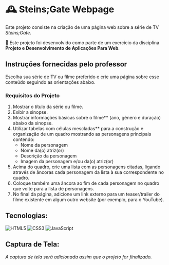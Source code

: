 # 🕰️ Steins;Gate Webpage

Este projeto consiste na criação de uma página web sobre a série de TV *Steins;Gate*.

📌 Este projeto foi desenvolvido como parte de um exercício da disciplina **Projeto e Desenvolvimento de Aplicações Para Web**.

## Instruções fornecidas pelo professor

Escolha sua série de TV ou filme preferido e crie uma página sobre esse conteúdo seguindo as orientações abaixo.

### Requisitos do Projeto

1. Mostrar o título da série ou filme.
2. Exibir a sinopse.
3. Mostrar informações básicas sobre o filme** (ano, gênero e duração) abaixo da sinopse.
4. Utilizar tabelas com células mescladas** para a construção e organização de um quadro mostrando as personagens principais contendo:
   - Nome da personagem
   - Nome da(o) atriz(or)
   - Descrição da personagem
   - Imagem da personagem e/ou da(o) atriz(or)
5. Acima do quadro, crie uma lista com as personagens citadas, ligando através de âncoras cada personagem da lista à sua correspondente no quadro.
6. Coloque também uma âncora ao fim de cada personagem no quadro que volte para a lista de personagens.
7. No final da página, adicione um link externo para um teaser/trailer do filme existente em algum outro website (por exemplo, para o YouTube).

## Tecnologias:
![HTML5](https://img.shields.io/badge/HTML5-E34F26?style=for-the-badge&logo=html5&logoColor=white)
![CSS3](https://img.shields.io/badge/CSS3-1572B6?style=for-the-badge&logo=css3&logoColor=white)
![JavaScript](https://img.shields.io/badge/JavaScript-F7DF1E?style=for-the-badge&logo=javascript&logoColor=0d1017)


## Captura de Tela:
*A captura de tela será adicionada assim que o projeto for finalizado.*
